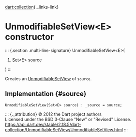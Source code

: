 [dart:collection](../../dart-collection/dart-collection-library){._links-link}

UnmodifiableSetView\<E\> constructor
====================================

::: {.section .multi-line-signature}
UnmodifiableSetView\<E\>(

1.  [Set](../../dart-core/set-class)\<E\> source

)
:::

Creates an [UnmodifiableSetView](../unmodifiablesetview-class) of
`source`.

Implementation {#source}
--------------

``` {.language-dart data-language="dart"}
UnmodifiableSetView(Set<E> source) : _source = source;
```

::: {._attribution}
© 2012 the Dart project authors\
Licensed under the BSD 3-Clause \"New\" or \"Revised\" License.\
<https://api.dart.dev/stable/2.18.5/dart-collection/UnmodifiableSetView/UnmodifiableSetView.html>
:::

